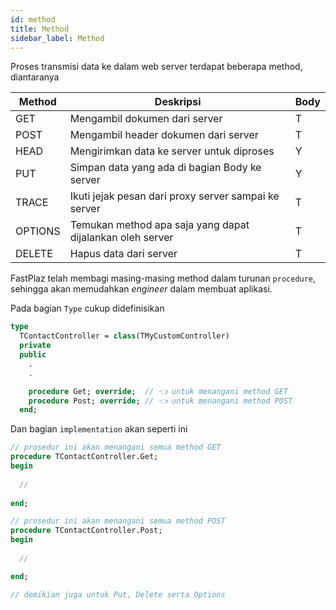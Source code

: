 ```yaml
---
id: method
title: Method
sidebar_label: Method
---
```


Proses transmisi data ke dalam web server terdapat beberapa method, diantaranya

| Method | Deskripsi | Body |
|---|---|---|
| GET | Mengambil dokumen dari server | T |
| POST | Mengambil header dokumen dari server | T |
| HEAD | Mengirimkan data ke server untuk diproses | Y |
| PUT | Simpan data yang ada di bagian Body ke server | Y |
| TRACE | Ikuti jejak pesan dari proxy server sampai ke server | T |
| OPTIONS | Temukan method apa saja yang dapat dijalankan oleh server | T |
| DELETE | Hapus data dari server | T |

FastPlaz telah membagi masing-masing method dalam turunan `procedure`, sehingga akan memudahkan _engineer_ dalam membuat aplikasi.

Pada bagian `Type` cukup didefinisikan
```pascal
type
  TContactController = class(TMyCustomController)
  private
  public
    .
    .

    procedure Get; override;  // 👈 untuk menangani method GET
    procedure Post; override; // 👈 untuk menangani method POST
  end;
```

Dan bagian `implementation` akan seperti ini
```pascal
// prosedur ini akan menangani semua method GET
procedure TContactController.Get;
begin
  
  //
  
end;

// prosedur ini akan menangani semua method POST
procedure TContactController.Post;
begin
  
  //

end;

// demikian juga untuk Put, Delete serta Options
```